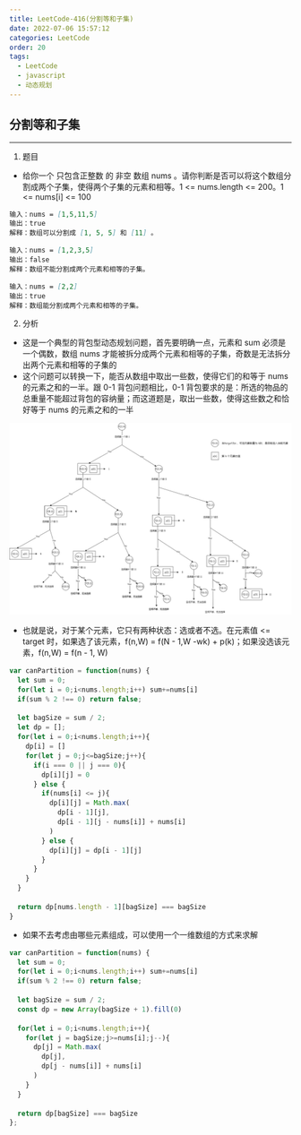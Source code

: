 ```yaml
---
title: LeetCode-416(分割等和子集)
date: 2022-07-06 15:57:12
categories: LeetCode
order: 20
tags:
  - LeetCode
  - javascript
  - 动态规划
---
```


## 分割等和子集
---
1. 题目
- 给你一个 只包含正整数 的 非空 数组 nums 。请你判断是否可以将这个数组分割成两个子集，使得两个子集的元素和相等。1 <= nums.length <= 200。1 <= nums[i] <= 100

```md
输入：nums = [1,5,11,5]
输出：true
解释：数组可以分割成 [1, 5, 5] 和 [11] 。
```

```md
输入：nums = [1,2,3,5]
输出：false
解释：数组不能分割成两个元素和相等的子集。
```

```md
输入：nums = [2,2]
输出：true
解释：数组能分割成两个元素和相等的子集。
```

2. 分析
- 这是一个典型的背包型动态规划问题，首先要明确一点，元素和 sum 必须是一个偶数，数组 nums 才能被拆分成两个元素和相等的子集，奇数是无法拆分出两个元素和相等的子集的
- 这个问题可以转换一下，能否从数组中取出一些数，使得它们的和等于 nums 的元素之和的一半。跟 0-1 背包问题相比，0-1 背包要求的是：所选的物品的总重量不能超过背包的容纳量；而这道题是，取出一些数，使得这些数之和恰好等于 nums 的元素之和的一半

![](./img/knapsack6.png)

- 也就是说，对于某个元素，它只有两种状态：选或者不选。在元素值 <= target 时，如果选了该元素，f(n,W) = f(N - 1,W -wk) + p(k)；如果没选该元素，f(n,W)  = f(n - 1, W)

```js
var canPartition = function(nums) {
  let sum = 0;
  for(let i = 0;i<nums.length;i++) sum+=nums[i]
  if(sum % 2 !== 0) return false;

  let bagSize = sum / 2;
  let dp = [];
  for(let i = 0;i<nums.length;i++){
    dp[i] = []
    for(let j = 0;j<=bagSize;j++){
      if(i === 0 || j === 0){
        dp[i][j] = 0
      } else {
        if(nums[i] <= j){
          dp[i][j] = Math.max(
            dp[i - 1][j],
            dp[i - 1][j - nums[i]] + nums[i]
          )
        } else {
          dp[i][j] = dp[i - 1][j]
        }
      }
    }
  }

  return dp[nums.length - 1][bagSize] === bagSize
}
```

- 如果不去考虑由哪些元素组成，可以使用一个一维数组的方式来求解

```js
var canPartition = function(nums) {
  let sum = 0;
  for(let i = 0;i<nums.length;i++) sum+=nums[i]
  if(sum % 2 !== 0) return false;

  let bagSize = sum / 2;
  const dp = new Array(bagSize + 1).fill(0)

  for(let i = 0;i<nums.length;i++){
    for(let j = bagSize;j>=nums[i];j--){
      dp[j] = Math.max(
        dp[j],
        dp[j - nums[i]] + nums[i]
      )
    }
  }

  return dp[bagSize] === bagSize
};
```
